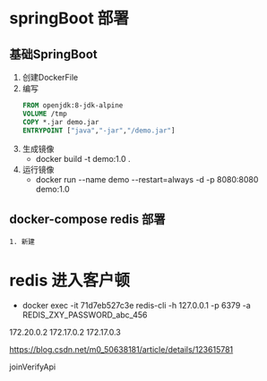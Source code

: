 # springBoot 部署
## 基础SpringBoot
1. 创建DockerFile
2. 编写
    ``` dockerfile
    FROM openjdk:8-jdk-alpine
    VOLUME /tmp
    COPY *.jar demo.jar
    ENTRYPOINT ["java","-jar","/demo.jar"]
    ```
3. 生成镜像 
    * docker build -t demo:1.0 .
4. 运行镜像
    * docker run --name demo --restart=always -d -p 8080:8080 demo:1.0
## docker-compose redis 部署
    1. 新建

 # redis  进入客户顿
 * docker exec -it 71d7eb527c3e redis-cli -h 127.0.0.1 -p 6379 -a REDIS_ZXY_PASSWORD_abc_456

172.20.0.2 
172.17.0.2 
172.17.0.3

https://blog.csdn.net/m0_50638181/article/details/123615781

joinVerifyApi